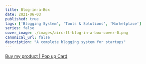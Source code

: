 ```yaml
---
title: Blog-in-a-Box
date: 2021-06-03
published: true
tags: ['Blogging System', 'Tools & Solutions', 'Marketplace']
series: false
cover_image: ./images/aircrft-blog-in-a-box-cover-0.png
canonical_url: false
description: "A complete blogging system for startups"
---
```


<script src="https://gumroad.com/js/gumroad.js"></script>
<a class="gumroad-button" href="https://gumroad.com/l/zwIVA" target="_blank">Buy my product | Pop up Card</a>